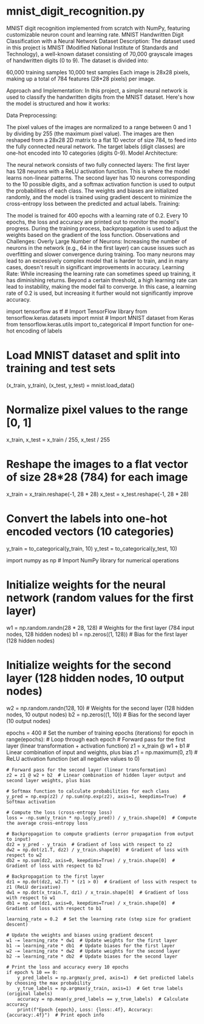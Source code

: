 # mnist_digit_recognition.py
MNIST digit recognition implemented from scratch with NumPy, featuring customizable neuron count and learning rate.
MNIST Handwritten Digit Classification with a Neural Network
Dataset Description:
The dataset used in this project is MNIST (Modified National Institute of Standards and Technology), a well-known dataset consisting of 70,000 grayscale images of handwritten digits (0 to 9). The dataset is divided into:

60,000 training samples
10,000 test samples
Each image is 28x28 pixels, making up a total of 784 features (28*28 pixels) per image.

Approach and Implementation:
In this project, a simple neural network is used to classify the handwritten digits from the MNIST dataset. Here's how the model is structured and how it works:

Data Preprocessing:

The pixel values of the images are normalized to a range between 0 and 1 by dividing by 255 (the maximum pixel value).
The images are then reshaped from a 28x28 2D matrix to a flat 1D vector of size 784, to feed into the fully connected neural network.
The target labels (digit classes) are one-hot encoded into 10 categories (digits 0-9).
Model Architecture:

The neural network consists of two fully connected layers:
The first layer has 128 neurons with a ReLU activation function. This is where the model learns non-linear patterns.
The second layer has 10 neurons corresponding to the 10 possible digits, and a softmax activation function is used to output the probabilities of each class.
The weights and biases are initialized randomly, and the model is trained using gradient descent to minimize the cross-entropy loss between the predicted and actual labels.
Training:

The model is trained for 400 epochs with a learning rate of 0.2. Every 10 epochs, the loss and accuracy are printed out to monitor the model's progress.
During the training process, backpropagation is used to adjust the weights based on the gradient of the loss function.
Observations and Challenges:
Overly Large Number of Neurons:
Increasing the number of neurons in the network (e.g., 64 in the first layer) can cause issues such as overfitting and slower convergence during training. Too many neurons may lead to an excessively complex model that is harder to train, and in many cases, doesn't result in significant improvements in accuracy.
Learning Rate:
While increasing the learning rate can sometimes speed up training, it has diminishing returns. Beyond a certain threshold, a high learning rate can lead to instability, making the model fail to converge. In this case, a learning rate of 0.2 is used, but increasing it further would not significantly improve accuracy.

import tensorflow as tf  # Import TensorFlow library
from tensorflow.keras.datasets import mnist  # Import MNIST dataset from Keras
from tensorflow.keras.utils import to_categorical  # Import function for one-hot encoding of labels

# Load MNIST dataset and split into training and test sets
(x_train, y_train), (x_test, y_test) = mnist.load_data()

# Normalize pixel values to the range [0, 1]
x_train, x_test = x_train / 255, x_test / 255

# Reshape the images to a flat vector of size 28*28 (784) for each image
x_train = x_train.reshape(-1, 28 * 28)
x_test = x_test.reshape(-1, 28 * 28)

# Convert the labels into one-hot encoded vectors (10 categories)
y_train = to_categorical(y_train, 10)
y_test = to_categorical(y_test, 10)

import numpy as np  # Import NumPy library for numerical operations

# Initialize weights for the neural network (random values for the first layer)
w1 = np.random.randn(28 * 28, 128)  # Weights for the first layer (784 input nodes, 128 hidden nodes)
b1 = np.zeros((1, 128))  # Bias for the first layer (128 hidden nodes)

# Initialize weights for the second layer (128 hidden nodes, 10 output nodes)
w2 = np.random.randn(128, 10)  # Weights for the second layer (128 hidden nodes, 10 output nodes)
b2 = np.zeros((1, 10))  # Bias for the second layer (10 output nodes)

epochs = 400  # Set the number of training epochs (iterations)
for epoch in range(epochs):  # Loop through each epoch
    # Forward pass for the first layer (linear transformation + activation function)
    z1 = x_train @ w1 + b1  # Linear combination of input and weights, plus bias
    z1 = np.maximum(0, z1)  # ReLU activation function (set all negative values to 0)

    # Forward pass for the second layer (linear transformation)
    z2 = z1 @ w2 + b2  # Linear combination of hidden layer output and second layer weights, plus bias

    # Softmax function to calculate probabilities for each class
    y_pred = np.exp(z2) / np.sum(np.exp(z2), axis=1, keepdims=True)  # Softmax activation

    # Compute the loss (cross-entropy loss)
    loss = -np.sum(y_train * np.log(y_pred)) / y_train.shape[0]  # Compute the average cross-entropy loss

    # Backpropagation to compute gradients (error propagation from output to input)
    dz2 = y_pred - y_train  # Gradient of loss with respect to z2
    dw2 = np.dot(z1.T, dz2) / y_train.shape[0]  # Gradient of loss with respect to w2
    db2 = np.sum(dz2, axis=0, keepdims=True) / y_train.shape[0]  # Gradient of loss with respect to b2

    # Backpropagation to the first layer
    dz1 = np.dot(dz2, w2.T) * (z1 > 0)  # Gradient of loss with respect to z1 (ReLU derivative)
    dw1 = np.dot(x_train.T, dz1) / x_train.shape[0]  # Gradient of loss with respect to w1
    db1 = np.sum(dz1, axis=0, keepdims=True) / x_train.shape[0]  # Gradient of loss with respect to b1

    learning_rate = 0.2  # Set the learning rate (step size for gradient descent)

    # Update the weights and biases using gradient descent
    w1 -= learning_rate * dw1  # Update weights for the first layer
    b1 -= learning_rate * db1  # Update biases for the first layer
    w2 -= learning_rate * dw2  # Update weights for the second layer
    b2 -= learning_rate * db2  # Update biases for the second layer

    # Print the loss and accuracy every 10 epochs
    if epoch % 10 == 0:
        y_pred_labels = np.argmax(y_pred, axis=1)  # Get predicted labels by choosing the max probability
        y_true_labels = np.argmax(y_train, axis=1)  # Get true labels (original labels)
        accuracy = np.mean(y_pred_labels == y_true_labels)  # Calculate accuracy
        print(f"Epoch {epoch}, Loss: {loss:.4f}, Accuracy: {accuracy:.4f}")  # Print epoch info
